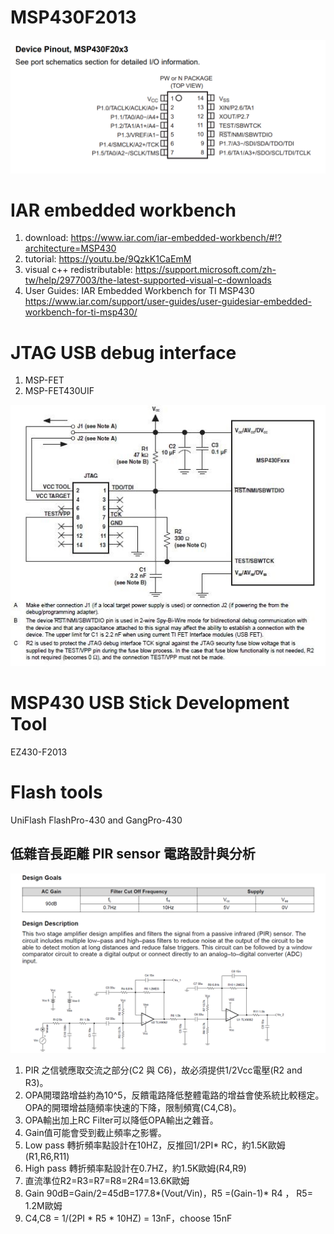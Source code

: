 # MSP430F2013
![image](image/pinout.png)
# IAR embedded workbench
 1. download: https://www.iar.com/iar-embedded-workbench/#!?architecture=MSP430
 2. tutorial: https://youtu.be/9QzkK1CaEmM
 3. visual c++ redistributable: https://support.microsoft.com/zh-tw/help/2977003/the-latest-supported-visual-c-downloads
 4. User Guides: IAR Embedded Workbench for TI MSP430 https://www.iar.com/support/user-guides/user-guidesiar-embedded-workbench-for-ti-msp430/
 
# JTAG USB debug interface
 1. MSP-FET
 2. MSP-FET430UIF
 
 ![image](image/MSP430_JTAG_2_wire_pinout.jpg)
# MSP430 USB Stick Development Tool
  EZ430-F2013
# Flash tools 
  UniFlash
  FlashPro-430 and GangPro-430
  
## 低雜音長距離 PIR sensor 電路設計與分析
 ![image](image/pir_low_pass.png)
 1. PIR 之信號應取交流之部分(C2 與 C6)，故必須提供1/2Vcc電壓(R2 and R3)。
 2. OPA開環路增益約為10^5，反饋電路降低整體電路的增益會使系統比較穩定。OPA的開環增益隨頻率快速的下降，限制頻寬(C4,C8)。
 3. OPA輸出加上RC Filter可以降低OPA輸出之雜音。
 4. Gain值可能會受到截止頻率之影響。
 5. Low pass 轉折頻率點設計在10HZ，反推回1/2PI* RC，約1.5K歐姆(R1,R6,R11)
 6. High pass 轉折頻率點設計在0.7HZ，約1.5K歐姆(R4,R9)
 7. 直流準位R2=R3=R7=R8=2R4=13.6K歐姆
 8. Gain 90dB=Gain/2=45dB=177.8*(Vout/Vin)，R5 =(Gain-1)* R4 ， R5= 1.2M歐姆
 9. C4,C8 = 1/(2PI * R5 * 10HZ) = 13nF，choose 15nF 
  
